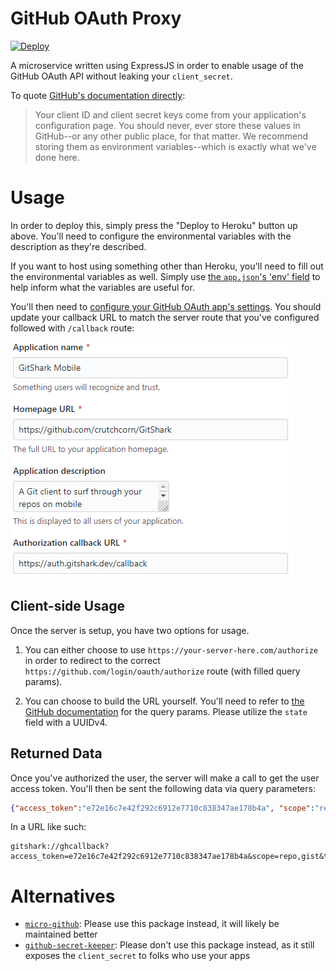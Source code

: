 # GitHub OAuth Proxy

[![Deploy](https://www.herokucdn.com/deploy/button.svg)](https://heroku.com/deploy)

A microservice written using ExpressJS in order to enable usage of the GitHub OAuth API without leaking your `client_secret`.

To quote [GitHub's documentation directly](https://developer.github.com/v3/guides/basics-of-authentication/):

> Your client ID and client secret keys come from your application's configuration page. You should never, ever store these values in GitHub--or any other public place, for that matter. We recommend storing them as environment variables--which is exactly what we've done here.

# Usage

In order to deploy this, simply press the "Deploy to Heroku" button up above. You'll need to configure the environmental variables with the description as they're described.

If you want to host using something other than Heroku, you'll need to fill out the environmental variables as well. Simply use [the `app.json`'s 'env' field](./app.json) to help inform what the variables are useful for.

You'll then need to [configure your GitHub OAuth app's settings](https://github.com/settings/developers). You should update your callback URL to match the server route that you've configured followed with `/callback` route: 

![The GitShark OAuth app showing a callback of auth.gitshark.dev/callback](./auth_callback.png)

## Client-side Usage

Once the server is setup, you have two options for usage. 

1) You can either choose to use `https://your-server-here.com/authorize` in order to redirect to the correct `https://github.com/login/oauth/authorize` route (with filled query params).

2) You can choose to build the URL yourself. You'll need to refer to [the GitHub documentation](https://developer.github.com/apps/building-oauth-apps/authorizing-oauth-apps/) for the query params. Please utilize the `state` field with a UUIDv4.

## Returned Data

Once you've authorized the user, the server will make a call to get the user access token. You'll then be sent the following data via query parameters:

```json
{"access_token":"e72e16c7e42f292c6912e7710c838347ae178b4a", "scope":"repo,gist", "token_type":"bearer"}
```

In a URL like such:

```
gitshark://ghcallback?access_token=e72e16c7e42f292c6912e7710c838347ae178b4a&scope=repo,gist&token_type=bearer
```

# Alternatives

- [`micro-github`](https://github.com/mxstbr/micro-github): Please use this package instead, it will likely be maintained better
- [`github-secret-keeper`](https://github.com/HenrikJoreteg/github-secret-keeper): Please don't use this package instead, as it still exposes the `client_secret` to folks who use your apps
